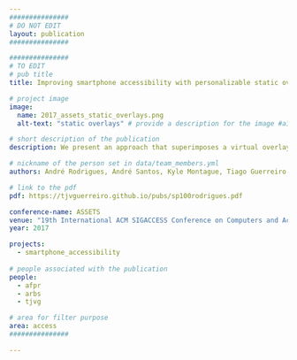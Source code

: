```yaml
---
###############
# DO NOT EDIT
layout: publication
###############

###############
# TO EDIT
# pub title
title: Improving smartphone accessibility with personalizable static overlays

# project image
image:
  name: 2017_assets_static_overlays.png
  alt-text: "static overlays" # provide a description for the image #a11y

# short description of the publication
description: We present an approach that superimposes a virtual overlay to all other interfaces ensuring interface consistency by re-structuring how content is accessed in every screen. The screen is splitted in two, dedicating half to a configurable set of static options regardless of context; while the other enables the standard content navigation gestures with the ability to re-order content and apply filters.

# nickname of the person set in data/team_members.yml
authors: André Rodrigues, André Santos, Kyle Montague, Tiago Guerreiro

# link to the pdf
pdf: https://tjvguerreiro.github.io/pubs/sp100rodrigues.pdf

conference-name: ASSETS
venue: "19th International ACM SIGACCESS Conference on Computers and Accessibility. Baltimore, Maryland, USA, October, 2017"
year: 2017

projects:
  - smartphone_accessibility
  
# people associated with the publication
people:
  - afpr
  - arbs
  - tjvg

# area for filter purpose
area: access
###############

---
```


